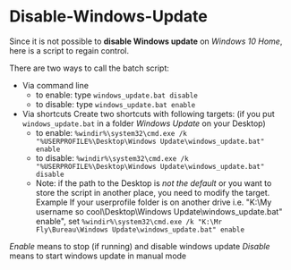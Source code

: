 
# Disable-Windows-Update

Since it is not possible to **disable Windows update** on *Windows 10 Home*, here is a script to regain control.

There are two ways to call the batch script:

 - Via command line
	 - to enable:  type `windows_update.bat disable`
	 - to disable: type `windows_update.bat enable`
 - Via shortcuts Create two shortcuts with following targets: (if you put `windows_update.bat` in a folder *Windows Update* on your Desktop)
	 - to enable: `%windir%\system32\cmd.exe /k "%USERPROFILE%\Desktop\Windows Update\windows_update.bat" enable`
	 - to disable: `%windir%\system32\cmd.exe /k "%USERPROFILE%\Desktop\Windows Update\windows_update.bat" disable`
   - Note: if the path to the Desktop is *not the default* or you want to store the script in another place, you need to modify the target. Example If your userprofile folder is on another drive i.e. "K:\My username so cool\Desktop\Windows Update\windows_update.bat" enable", set `%windir%\system32\cmd.exe /k "K:\Mr Fly\Bureau\Windows Update\windows_update.bat" enable`

*Enable* means to stop (if running) and disable windows update
*Disable* means to start windows update in manual mode
